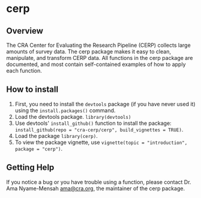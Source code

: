 # cerp

## Overview

The CRA Center for Evaluating the Research Pipeline (CERP) collects large amounts of survey data. The cerp package makes it easy to clean, manipulate, and transform CERP data. All functions in the cerp package are documented, and most contain self-contained examples of how to apply each function.

## How to install

1. First, you need to install the `devtools` package (if you have never used it) using the `install.packages()` command.
2. Load the devtools package. `library(devtools)`
3. Use devtools' `install_github()` function to install the package: `install_github(repo = "cra-cerp/cerp", build_vignettes = TRUE)`.
4. Load the package `library(cerp)`.
5. To view the package vignette, use `vignette(topic = "introduction",  package = "cerp")`.

## Getting Help

If you notice a bug or you have trouble using a function, please contact Dr. Ama Nyame-Mensah [ama@cra.org](mailto:ama@cra.org), the maintainer of the cerp package.
